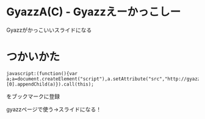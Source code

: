 GyazzA(C) - Gyazzえーかっこしー
=========================

Gyazzがかっこいいスライドになる

# つかいかた

```
javascript:(function(){var a;a=document.createElement("script"),a.setAttribute("src","http://gyazzac.nekobato.net/gyazzac.min.js"),document.getElementsByTagName("head")[0].appendChild(a)}).call(this);
```

をブックマークに登録

gyazzページで使う→スライドになる！
